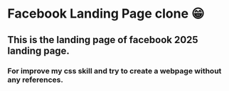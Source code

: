 # Facebook Landing Page clone 😁
## This is the landing page of facebook 2025 landing page.
### For improve my css skill and try to  create a webpage without any references.
